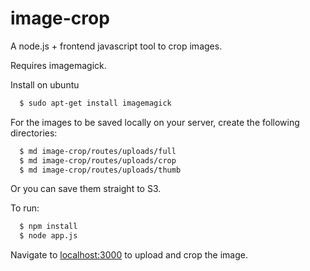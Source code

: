 image-crop
==========

A node.js + frontend javascript tool to crop images.

Requires imagemagick.

Install on ubuntu

```sh
  $ sudo apt-get install imagemagick
```

For the images to be saved locally on your server, create the following directories:

```sh
  $ md image-crop/routes/uploads/full
  $ md image-crop/routes/uploads/crop
  $ md image-crop/routes/uploads/thumb
```

Or you can save them straight to S3.

To run:

```sh
  $ npm install
  $ node app.js
```

Navigate to [localhost:3000](http://localhost:3000) to upload and crop the image.
